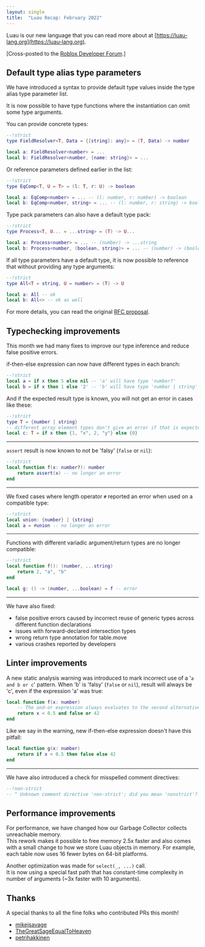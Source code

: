 ```yaml
---
layout: single
title:  "Luau Recap: February 2022"
---
```


Luau is our new language that you can read more about at [https://luau-lang.org](https://luau-lang.org).

[Cross-posted to the [Roblox Developer Forum](https://devforum.roblox.com/t/luau-recap-february-2022/).]

## Default type alias type parameters

We have introduced a syntax to provide default type values inside the type alias type parameter list.

It is now possible to have type functions where the instantiation can omit some type arguments.

You can provide concrete types:

```lua
--!strict
type FieldResolver<T, Data = {[string]: any}> = (T, Data) -> number

local a: FieldResolver<number> = ...
local b: FieldResolver<number, {name: string}> = ...
```

Or reference parameters defined earlier in the list:

```lua
--!strict
type EqComp<T, U = T> = (l: T, r: U) -> boolean

local a: EqComp<number> = ... -- (l: number, r: number) -> boolean
local b: EqComp<number, string> = ... -- (l: number, r: string) -> boolean
```

Type pack parameters can also have a default type pack:

```lua
--!strict
type Process<T, U... = ...string> = (T) -> U...

local a: Process<number> = ... -- (number) -> ...string
local b: Process<number, (boolean, string)> = ... -- (number) -> (boolean, string)
```

If all type parameters have a default type, it is now possible to reference that without providing any type arguments:

```lua
--!strict
type All<T = string, U = number> = (T) -> U

local a: All -- ok
local b: All<> -- ok as well
```

For more details, you can read the original [RFC proposal](https://github.com/Roblox/luau/blob/master/rfcs/syntax-default-type-alias-type-parameters.md).

## Typechecking improvements

This month we had many fixes to improve our type inference and reduce false positive errors.

if-then-else expression can now have different types in each branch:

```lua
--!strict
local a = if x then 5 else nil -- 'a' will have type 'number?'
local b = if x then 1 else '2' -- 'b' will have type 'number | string'
```

And if the expected result type is known, you will not get an error in cases like these:

```lua
--!strict
type T = {number | string}
-- different array element types don't give an error if that is expected
local c: T = if x then {1, "x", 2, "y"} else {0}
```

---

`assert` result is now known to not be 'falsy' (`false` or `nil`):

```lua
--!strict
local function f(x: number?): number
    return assert(x) -- no longer an error
end
```

---

We fixed cases where length operator `#` reported an error when used on a compatible type:

```lua
--!strict
local union: {number} | {string}
local a = #union -- no longer an error
```

---

Functions with different variadic argument/return types are no longer compatible:

```lua
--!strict
local function f(): (number, ...string)
    return 2, "a", "b"
end

local g: () -> (number, ...boolean) = f -- error
```

---

We have also fixed:

* false positive errors caused by incorrect reuse of generic types across different function declarations
* issues with forward-declared intersection types
* wrong return type annotation for table.move
* various crashes reported by developers

## Linter improvements

A new static analysis warning was introduced to mark incorrect use of a '`a and b or c`' pattern. When 'b' is 'falsy' (`false` or `nil`), result will always be 'c', even if the expression 'a' was true:

```lua
local function f(x: number)
    -- The and-or expression always evaluates to the second alternative because the first alternative is false; consider using if-then-else expression instead
    return x < 0.5 and false or 42
end
```

Like we say in the warning, new if-then-else expression doesn't have this pitfall:

```lua
local function g(x: number)
    return if x < 0.5 then false else 42
end
```

---

We have also introduced a check for misspelled comment directives:

```lua
--!non-strict
-- ^ Unknown comment directive 'non-strict'; did you mean 'nonstrict'?
```

## Performance improvements

For performance, we have changed how our Garbage Collector collects unreachable memory.  
This rework makes it possible to free memory 2.5x faster and also comes with a small change to how we store Luau objects in memory. For example, each table now uses 16 fewer bytes on 64-bit platforms.

Another optimization was made for `select(_, ...)` call.  
It is now using a special fast path that has constant-time complexity in number of arguments (~3x faster with 10 arguments).

## Thanks

A special thanks to all the fine folks who contributed PRs this month!

* [mikejsavage](https://github.com/mikejsavage)
* [TheGreatSageEqualToHeaven](https://github.com/TheGreatSageEqualToHeaven)
* [petrihakkinen](https://github.com/petrihakkinen)
